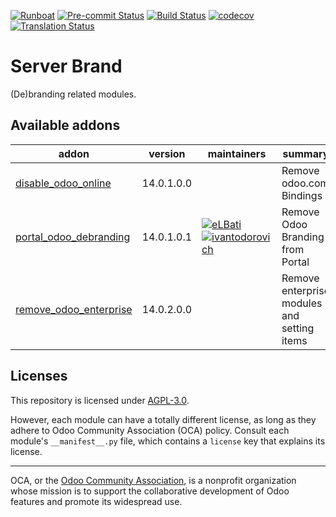 
[![Runboat](https://img.shields.io/badge/runboat-Try%20me-875A7B.png)](https://runboat.odoo-community.org/builds?repo=OCA/server-brand&target_branch=14.0)
[![Pre-commit Status](https://github.com/OCA/server-brand/actions/workflows/pre-commit.yml/badge.svg?branch=14.0)](https://github.com/OCA/server-brand/actions/workflows/pre-commit.yml?query=branch%3A14.0)
[![Build Status](https://github.com/OCA/server-brand/actions/workflows/test.yml/badge.svg?branch=14.0)](https://github.com/OCA/server-brand/actions/workflows/test.yml?query=branch%3A14.0)
[![codecov](https://codecov.io/gh/OCA/server-brand/branch/14.0/graph/badge.svg)](https://codecov.io/gh/OCA/server-brand)
[![Translation Status](https://translation.odoo-community.org/widgets/server-brand-14-0/-/svg-badge.svg)](https://translation.odoo-community.org/engage/server-brand-14-0/?utm_source=widget)

<!-- /!\ do not modify above this line -->

# Server Brand

(De)branding related modules.

<!-- /!\ do not modify below this line -->

<!-- prettier-ignore-start -->

[//]: # (addons)

Available addons
----------------
addon | version | maintainers | summary
--- | --- | --- | ---
[disable_odoo_online](disable_odoo_online/) | 14.0.1.0.0 |  | Remove odoo.com Bindings
[portal_odoo_debranding](portal_odoo_debranding/) | 14.0.1.0.1 | [![eLBati](https://github.com/eLBati.png?size=30px)](https://github.com/eLBati) [![ivantodorovich](https://github.com/ivantodorovich.png?size=30px)](https://github.com/ivantodorovich) | Remove Odoo Branding from Portal
[remove_odoo_enterprise](remove_odoo_enterprise/) | 14.0.2.0.0 |  | Remove enterprise modules and setting items

[//]: # (end addons)

<!-- prettier-ignore-end -->

## Licenses

This repository is licensed under [AGPL-3.0](LICENSE).

However, each module can have a totally different license, as long as they adhere to Odoo Community Association (OCA)
policy. Consult each module's `__manifest__.py` file, which contains a `license` key
that explains its license.

----
OCA, or the [Odoo Community Association](http://odoo-community.org/), is a nonprofit
organization whose mission is to support the collaborative development of Odoo features
and promote its widespread use.
